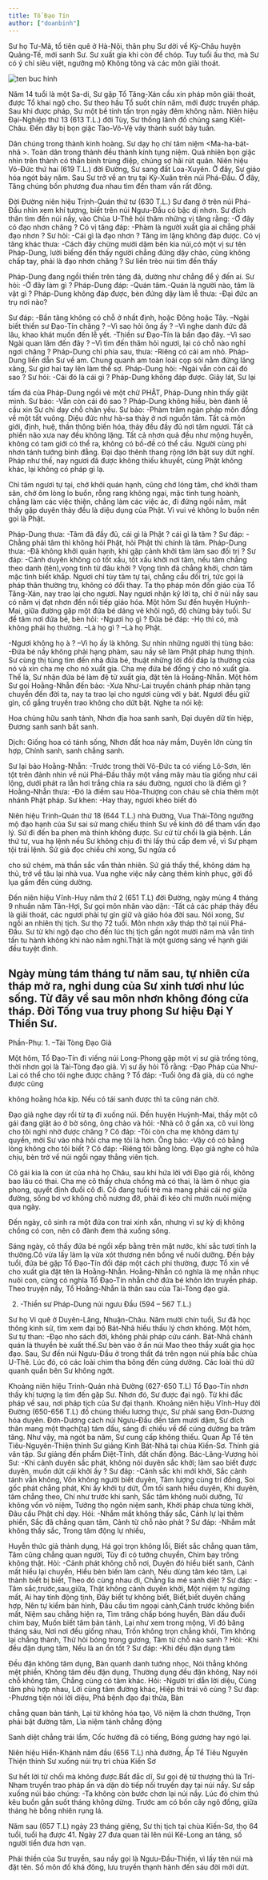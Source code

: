 ```yaml
---
title: Tổ Đạo Tín
author: ["doanbinh"]
---
```


Sư họ Tư-Mã, tổ tiên quê ở Hà-Nội, thân phụ Sư dời về Kỳ-Châu huyện Quảng-Tế, mới sanh Sư. Sư xuất gia khi còn để chóp. Tuy tuổi ấu thơ, mà Sư có ý chí siêu việt, ngưỡng mộ Không tông và các môn giải thoát.

![ten buc hinh](http://www.buddhismtoday.com/viet/pgtg/hinh33vito/s_2007516750.jpg "ten buc hinh")

Năm 14 tuổi là một Sa-di, Sư gặp Tổ Tăng-Xán cầu xin pháp môn giải thoát, được Tổ khai ngộ cho. Sư theo hầu Tổ suốt chín năm, mới được truyền pháp. Sau khi được pháp, Sư một bề tinh tấn trọn ngày đêm không nằm. Niên hiệu Đại-Nghiệp thứ 13 (613 T.L.) đời Tùy, Sư thống lãnh đồ chúng sang Kiết-Châu. Đến đây bị bọn giặc Tào-Võ-Vệ vây thành suốt bảy tuần.

Dân chúng trong thành kinh hoàng. Sư dạy họ chí tâm niệm <Ma-ha-bát-nhã >. Toàn dân trong thành đều thành kính tụng niệm. Quả nhiên bọn giặc nhìn trên thành có thần binh trùng điệp, chúng sợ hãi rút quân. Niên hiệu Võ-Đức thứ hai (619 T.L.) đời Đường, Sư sang đất Loa-Xuyên. Ở đây, Sư giáo hóa ngót bảy năm. Sau Sư trở về an trụ tại Kỳ-Xuân trên núi Phá-Đầu. Ở đây, Tăng chúng bốn phương đua nhau tìm đến tham vấn rất đông.

Đời Đường niên hiệu Trịnh-Quán thứ tư (630 T.L.) Sư đang ở trên núi Phá-Đầu nhìn xem khí tượng, biết trên núi Ngưu-Đầu có bậc dị nhơn. Sư đích thân tìm đến núi nầy, vào Chùa U-Thê hỏi thăm những vị tăng rằng: -Ở đây có đạo nhơn chăng ? Có vị tăng đáp: -Phàm là người xuất gia ai chẳng phải đạo nhơn ? Sư hỏi: -Cái gì là đạo nhơn ? Tăng im lặng không đáp được. Có vị tăng khác thưa: -Cách đây chừng mười dặm bên kia núi,có một vị sư tên Pháp-Dung, lười biếng đến thấy người chẳng đứng dậy chào, cũng không chấp tay, phải là đạo nhơn chăng ? Sư liền trèo núi tìm đến thấy

Pháp-Dung đang ngồi thiền trên tảng đá, dường như chẳng để ý đến ai. Sư hỏi: -Ở đây làm gì ? Pháp-Dung đáp: -Quán tâm.-Quán là người nào, tâm là vật gì ? Pháp-Dung không đáp được, bèn đứng dậy làm lễ thưa: -Đại đức an trụ nơi nào?

Sư đáp: -Bần tăng không có chỗ ở nhất định, hoặc Đông hoặc Tây. –Ngài biết thiền sư Đạo-Tín chăng ? –Vì sao hỏi ông ấy ? –Vì nghe danh đức đã lâu, khao khát muốn đến lễ yết. -Thiền sư Đạo-Tín là bần đạo đây. –Vì sao Ngài quan lâm đến đây ? –Vì tìm đến thăm hỏi ngươi, lại có chỗ nào nghỉ ngơi chăng ? Pháp-Dung chỉ phía sau, thưa: -Riêng có cái am nhỏ. Pháp-Dung liền dẫn Sư về am. Chung quanh am toàn loài cọp sói nằm đứng lăng xăng, Sư giơ hai tay lên làm thế sợ. Pháp-Dung hỏi: -Ngài vẫn còn cái đó sao ? Sư hỏi: -Cái đó là cái gì ? Pháp-Dung không đáp được. Giây lát, Sư lại 

tấm đá của Pháp-Dung ngồi vẽ một chữ PHẬT, Pháp-Dung nhìn thấy giật mình. Sư bảo: -Vẫn còn cái đó sao ? Pháp-Dung không hiểu, bèn đảnh lễ cầu xin Sư chỉ dạy chỗ chân yếu. Sư bảo: -Phàm trăm ngàn pháp môn đồng về một tất vuông. Diệu đức như hà-sa thảy ở nơi nguồn tâm. Tất cả môn giới, định, huệ, thần thông biến hóa, thảy đều đầy đủ nơi tâm ngươi. Tất cả phiền não xưa nay đều không lặng. Tất cả nhơn quả đều như mộng huyễn, không có tam giới có thể ra, không có bồ-đề có thể cầu. Người cùng phi nhơn tánh tướng bình đẳng. Đại đạo thênh thang rộng lớn bặt suy dứt nghĩ. Pháp như thế, nay ngươi đã được không thiếu khuyết, cùng Phật không khác, lại không có pháp gì lạ.

Chỉ tâm ngươi tự tại, chớ khởi quán hạnh, cũng chớ lóng tâm, chớ khởi tham sân, chớ ôm lòng lo buồn, rỗng rang không ngại, mặc tình tung hoành, chẳng làm các việc thiện, chẳng làm các việc ác, đi đứng ngồi nằm, mắt thấy gặp duyên thảy đều là diệu dụng của Phật. Vì vui vẻ không lo buồn nên gọi là Phật.

Pháp-Dung thưa: -Tâm đã đầy đủ, cái gì là Phật ? cái gì là tâm ? Sư đáp: -Chẳng phải tâm thì không hỏi Phật, hỏi Phật thì chính là tâm. Pháp-Dung thưa: -Đã không khởi quán hạnh, khi gặp cảnh khởi tâm làm sao đối trị ? Sư đáp: -Cảnh duyên không có tốt xấu, tốt xấu khởi nơi tâm, nếu tâm chẳng theo danh (tên),vọng tình từ đâu khởi ? Vọng tình đã chẳng khởi, chơn tâm mặc tình biết khắp. Ngươi chỉ tùy tâm tự tại, chẳng cầu đối trị, tức gọi là pháp thân thường trụ, không có đổi thay. Ta thọ pháp môn đốn giáo của Tổ Tăng-Xán, nay trao lại cho ngươi. Nay ngươi nhận kỹ lời ta, chỉ ở núi nầy sau có năm vị đạt nhơn đến nối tiếp giáo hóa. Một hôm Sư đến huyện Huỳnh-Mai, giữa đường gặp một đứa bé dáng vẻ khôi ngô, độ chừng bảy tuổi. Sư để tâm nơi đứa bé, bèn hỏi: -Ngươi họ gì ? Đứa bé đáp: -Họ thì có, mà không phải họ thường. –Là họ gì ? –Là họ Phật. 

-Ngươi không họ à ? –Vì họ ấy là không. Sư nhìn những người thị tùng bảo: -Đứa bé nầy không phải hạng phàm, sau nầy sẽ làm Phật pháp hưng thịnh. Sư cùng thị tùng tìm đến nhà đứa bé, thuật những lời đối đáp lạ thường của nó và xin cha mẹ cho nó xuất gia. Cha mẹ đứa bé đồng ý cho nó xuất gia. Thế là, Sư nhận đứa bé làm đệ tử xuất gia, đặt tên là Hoằng-Nhẫn. Một hôm Sư gọi Hoằng-Nhẫn đến bảo: -Xưa Như-Lai truyền chánh pháp nhãn tạng chuyển đến đời ta, nay ta trao lại cho ngươi cùng với y bát. Ngươi đều giữ gìn, cố gắng truyền trao không cho dứt bặt. Nghe ta nói kệ:

Hoa chủng hữu sanh tánh, Nhơn địa hoa sanh sanh, Đại duyên dữ tín hiệp, Đương sanh sanh bất sanh.

Dịch: Giống hoa có tánh sống, Nhơn đất hoa nảy mầm, Duyên lớn cùng tín hợp, Chính sanh, sanh chẳng sanh.

Sư lại bảo Hoằng-Nhẫn: -Trước trong thời Võ-Đức ta có viếng Lô-Sơn, lên tột trên đảnh nhìn về núi Phá-Đầu thấy một vầng mây màu tía giống như cái lộng, dưới phát ra lằn hơi trắng chia ra sáu đường, ngươi cho là điềm gì ? Hoằng-Nhẫn thưa: -Đó là điềm sau Hòa-Thượng con cháu sẽ chia thêm một nhánh Phật pháp. Sư khen: -Hay thay, ngươi khéo biết đó

Niên hiệu Trinh-Quán thứ 18 (644 T.L.) nhà Đường, Vua Thái-Tông ngưỡng mộ đạo hạnh của Sư sai sứ mang chiếu thỉnh Sư về kinh đô để tham vấn đạo lý. Sứ đi đến ba phen mà thỉnh không được. Sư cứ từ chối là già bệnh. Lần thứ tư, vua hạ lệnh nếu Sư không chịu đi thì lấy thủ cấp đem về, vì Sư phạm tội trái lệnh. Sứ giả đọc chiếu chỉ xong, Sư ngửa cổ 

cho sứ chém, mà thần sắc vẩn thản nhiên. Sứ giả thấy thế, không dám hạ thủ, trở về tâu lại nhà vua. Vua nghe việc nầy càng thêm kính phục, gởi đồ lụa gấm đến cúng dường.

Đến niên hiệu Vĩnh-Huy năm thứ 2 (651 T.L) đời Đường, ngày mùng 4 tháng 9 nhuần năm Tân-Hợi, Sư gọi môn nhân vào dặn: -Tất cả các pháp thảy đều là giải thoát, các ngươi phải tự gìn giữ và giáo hóa đời sau. Nói xong, Sư ngồi an nhiên thị tịch. Sư thọ 72 tuổi. Môn nhơn xây tháp thờ tại núi Phá-Đầu. Sư từ khi ngộ đạo cho đến lúc thị tịch gần ngót mười năm mà vẫn tinh tấn tu hành không khi nào nằm nghỉ.Thật là một gương sáng về hạnh giải đều tuyệt đỉnh.

Ngày mùng tám tháng tư năm sau, tự nhiên cửa tháp mở ra, nghi dung của Sư xinh tươi như lúc sống. Từ đây về sau môn nhơn không đóng cửa tháp. Đời Tống vua truy phong Sư hiệu Đại Y Thiền Sư.
------------------------------------------------
Phần-Phụ: 1. –Tài Tòng Đạo Giả

Một hôm, Tổ Đạo-Tín đi viếng núi Long-Phong gặp một vị sư già trồng tòng, thời nhơn gọi là Tài-Tòng đạo giả. Vị sư ấy hỏi Tổ rằng: -Đạo Pháp của Như-Lai có thể cho tôi nghe được chăng ? Tổ đáp: -Tuổi ông đã già, dù có nghe được cũng

không hoằng hóa kịp. Nếu có tái sanh được thì ta cũng nán chờ.

Đạo giả nghe dạy rồi từ tạ đi xuống núi. Đến huyện Huỳnh-Mai, thấy một cô gái đang giặt áo ở bờ sông, ông chào và hỏi: -Nhà cô ở gần xa, cô vui lòng cho tôi nghỉ nhờ được chăng ? Cô đáp: -Tôi còn cha mẹ không dám tự quyền, mời Sư vào nhà hỏi cha mẹ tôi là hơn. Ông bảo: -Vậy cô có bằng lòng không cho tôi biết ? Cô đáp: -Riêng tôi bằng lòng. Đạo giả nghe cô hứa chịu, bèn trở về núi ngồi ngay thẳng viên tịch.

Cô gái kia là con út của nhà họ Châu, sau khi hứa lời với Đạo giả rồi, không bao lâu có thai. Cha mẹ cô thấy chưa chồng mà có thai, là làm ô nhục gia phong, quyết định đuổi cô đi. Cô đang tuổi trẻ mà mang phải cái nợ giữa đường, sống bơ vơ không chỗ nương đỡ, phải đi kéo chỉ mướn nuôi miệng qua ngày.

Đến ngày, cô sinh ra một đứa con trai xinh xắn, nhưng vì sự kỳ dị không chồng có con, nên cô đành đem thả xuống sông.

Sáng ngày, cô thấy đứa bé ngồi xếp bằng trên mặt nước, khí sắc tươi tỉnh lạ thường.Cô vừa lấy làm lạ vừa xót thương nên bồng về nuôi dưỡng. Đến bảy tuổi, đứa bé gặp Tổ Đạo-Tín đối đáp một cách phi thường, được Tổ xin về cho xuất gia đặt tên là Hoằng-Nhẫn. Hoằng-Nhẫn có nghĩa là mẹ nhẫn nhục nuôi con, cũng có nghĩa Tổ Đạo-Tín nhẫn chờ đứa bé khôn lớn truyền pháp. Theo truyện nầy, Tổ Hoằng-Nhẫn là thân sau của Tài-Tòng đạo giả.

2. -Thiền sư Pháp-Dung núi ngưu Đầu (594 – 567 T.L.)

Sư họ Vi quê ở Duyên-Lăng, Nhuận-Châu. Năm mười chín tuổi, Sư đã học thông kinh sử, tìm xem đại bộ Bát-Nhã hiểu thấu lý chơn không. Một hôm, Sư tự than: -Đạo nho sách đời, không phải pháp cứu cánh. Bát-Nhã chánh quán là thuyền bè xuất thế.Sư bèn vào ở ẩn núi Mao theo thầy xuất gia học đạo. Sau, Sư đến núi Ngưu-Đầu ở trong thất đá trên ngọn núi phía bắc chùa U-Thê. Lúc đó, có các loài chim tha bông đến cúng dường. Các loài thú dữ quanh quẩn bên Sư không ngớt.

Khoảng niên hiệu Trinh-Quán nhà Đường (627-650 T.L) Tổ Đạo-Tín nhơn thấy khí tượng lạ tìm đến gặp Sư. Nhơn đó, Sư được đại ngộ. Từ khi đắc pháp về sau, nơi pháp tịch của Sư đại thạnh. Khoảng niên hiệu Vĩnh-Huy đời Đường (650-656 T.L) đồ chúng thiếu lương thực, Sư phải sang Đơn-Dương hóa duyên. Đơn-Dương cách núi Ngưu-Đầu đến tám mươi dặm, Sư đích thân mang một thạch(tạ) tám đấu, sáng đi chiều về để cúng dường ba trăm tăng. Như vậy, mà ngót ba năm, Sư cung cấp không thiếu. Quan Ấp Tể tên Tiêu-Nguyên-Thiện thỉnh Sư giảng Kinh Bát-Nhã tại chùa Kiến-Sơ. Thính giả vân tập. Sư giảng đến phẩm Diệt-Tĩnh, đất chấn động. Bác-Lăng-Vương hỏi Sư: -Khi cảnh duyên sắc phát, không nói duyên sắc khởi; làm sao biết được duyên, muốn dứt cái khởi ấy ? Sư đáp: -Cảnh sắc khi mới khởi, Sắc cảnh tánh vẫn không, Vốn không người biết duyên, Tâm lượng cùng tri đồng, Soi gốc phát chẳng phát, Khi ấy khởi tự dứt, Ôm tối sanh hiểu duyên, Khi duyên, tâm chẳng theo, Chí như trước khi sanh, Sắc tâm không nuôi dưỡng, Từ không vốn vô niệm, Tưởng thọ ngôn niệm sanh, Khởi pháp chưa từng khởi, Đâu cầu Phật chỉ dạy. Hỏi: -Nhắm mắt không thấy sắc, Cảnh lự lại thêm phiền, Sắc đã chẳng quan tâm, Cảnh từ chỗ nào phát ? Sư đáp: -Nhắm mắt không thấy sắc, Trong tâm động lự nhiều,

Huyễn thức giả thành dụng, Há gọi trọn không lỗi, Biết sắc chẳng quan tâm, Tâm cũng chẳng quan người, Tùy đi có tướng chuyển, Chim bay trông không thật. Hỏi: -Cảnh phát không chỗ nơi, Duyên đó hiểu biết sanh, Cảnh mất hiểu lại chuyển, Hiểu bèn biến làm cảnh, Nếu dùng tâm kéo tâm, Lại thành biết bị biết, Theo đó cùng nhau đi, Chẳng lìa mé sanh diệt ? Sư đáp: -Tâm sắc,trước,sau,giữa, Thật không cảnh duyên khởi, Một niệm tự ngừng mất, Ai hay tính động tịnh, Đây biết tự không biết, Biết,biết duyên chẳng hợp, Nên tự kiểm bản hình, Đâu cầu tìm ngoại cảnh,Cảnh trước không biến mất, Niệm sau chẳng hiện ra, Tìm trăng chấp bóng huyền, Bàn dấu đuổi chim bay, Muốn biết tâm bản tánh, Lại như xem trong mộng, Ví đó băng tháng sáu, Nơi nơi đều giống nhau, Trốn không trọn chẳng khỏi, Tìm không lại chẳng thành, Thử hỏi bóng trong gương, Tâm từ chỗ nào sanh ? Hỏi: -Khi đều đặn dụng tâm, Nếu là an ổn tốt ? Sư đáp: -Khi đều đặn dụng tâm

Đều đặn không tâm dụng, Bàn quanh danh tướng nhọc, Nói thẳng không mệt phiền, Không tâm đều đặn dụng, Thường dụng đều đặn không, Nay nói chỗ không tâm, Chẳng cùng có tâm khác. Hỏi: -Người trí dẫn lời diệu, Cùng tâm phù hợp nhau, Lời cùng tâm đường khác, Hiệp thì trái vô cùng ? Sư đáp: -Phương tiện nói lời diệu, Phá bệnh đạo đại thừa, Bàn

chẳng quan bản tánh, Lại từ không hóa tạo, Vô niệm là chơn thường, Trọn phải bặt đường tâm, Lìa niệm tánh chẳng động

Sanh diệt chẳng trái lầm, Cốc hưởng đã có tiếng, Bóng gương hay ngó lại.

Niên hiệu Hiển-Khánh năm đầu (656 T.L) nhà đường, Ấp Tể Tiêu Nguyên Thiện thỉnh Sư xuống núi trụ trì chùa Kiến Sơ

Sư hết lời từ chối mà không được.Bất đắc dĩ, Sư gọi đệ tử thượng thủ là Trí-Nham truyền trao pháp ấn và dặn dò tiếp nối truyền dạy tại núi nầy. Sư sắp xuống núi bảo chúng: -Ta không còn bước chơn lại núi nầy. Lúc đó chim thú kêu buồn gần suốt tháng không dừng. Trước am có bốn cây ngô đồng, giữa tháng hè bỗng nhiên rụng lá.

Năm sau (657 T.L) ngày 23 tháng giêng, Sư thị tịch tại chùa Kiến-Sơ, thọ 64 tuổi, tuổi hạ được 41. Ngày 27 đưa quan tài lên núi Kê-Long an táng, số người tiển đưa hơn vạn.

Phái thiền của Sư truyền, sau nầy gọi là Ngưu-Đầu-Thiền, vì lấy tên núi mà đặt tên. Số môn đồ khá đông, lưu truyền thạnh hành đến sáu đời mới dứt.